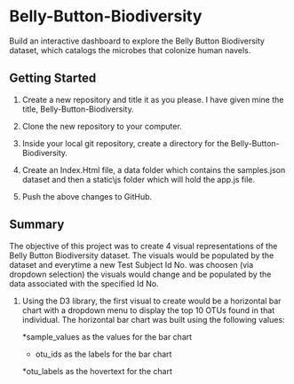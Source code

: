 # Belly-Button-Biodiversity
Build an interactive dashboard to explore the Belly Button Biodiversity dataset, which catalogs the microbes that colonize human navels.

## Getting Started
1. Create a new repository and title it as you please. I have given mine the title, Belly-Button-Biodiversity.

1. Clone the new repository to your computer.

1. Inside your local git repository, create a directory for the Belly-Button-Biodiversity.

1. Create an Index.Html file, a data folder which contains the samples.json dataset and then a static\js folder which will hold the app.js file.

1. Push the above changes to GitHub.

## Summary
The objective of this project was to create 4 visual representations of the Belly Button Biodiversity dataset. The visuals would be populated by the dataset and everytime a new Test Subject Id No. was choosen (via dropdown selection) the visuals would change and be populated by the data associated with the specified Id No.

1. Using the D3 library, the first visual to create would be a horizontal bar chart with a dropdown menu to display the top 10 OTUs found in that individual. The horizontal bar chart was built using the following values:

    *sample_values as the values for the bar chart

    * otu_ids as the labels for the bar chart
    
    *otu_labels as the hovertext for the chart
